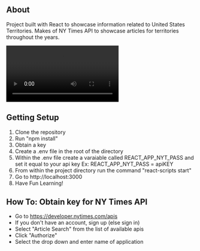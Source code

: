 ## About

Project built with React to showcase information related to United States Territories. Makes of NY Times API to showcase articles for territories throughout the years.

![](https://github.com/parkerjacks/React-Solo-Project/blob/master/React-Solo-Project.mov)


## Getting Setup

1. Clone the repository 
2. Run "npm install"
3. Obtain a key
4. Create a .env file in the root of the directory
5. Within the .env file create a varaiable called REACT_APP_NYT_PASS and set it equal to your api key
        Ex: REACT_APP_NYT_PASS = apiKEY
6. From within the project directory run the command "react-scripts start"
7. Go to http://localhost:3000
8. Have Fun Learning!

## How To: Obtain key for NY Times API 

- Go to https://developer.nytimes.com/apis
- If you don't have an account, sign up (else sign in)
- Select "Article Search" from the list of available apis
- Click "Authorize" 
- Select the drop down and enter name of application
